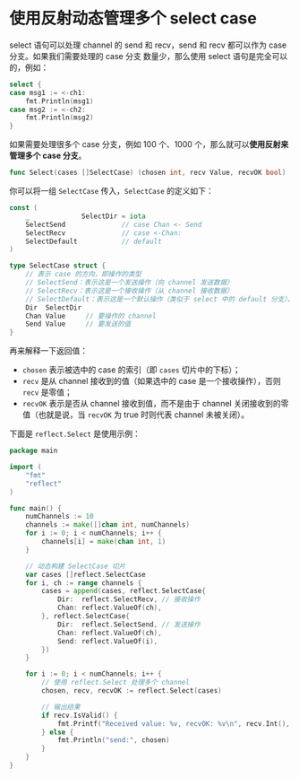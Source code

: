 # 使用反射动态管理多个 select case

select 语句可以处理 channel 的 send 和 recv，send 和 recv 都可以作为 case 分支。如果我们需要处理的 case 分支 数量少，那么使用 select 语句是完全可以的，例如：

```go
select {
case msg1 := <-ch1:
    fmt.Println(msg1)
case msg2 := <-ch2:
    fmt.Println(msg2)
}
```

如果需要处理很多个 case 分支，例如 100 个、1000 个，那么就可以**使用反射来管理多个 case 分支**。

```go
func Select(cases []SelectCase) (chosen int, recv Value, recvOK bool)
```

你可以将一组 `SelectCase` 传入，`SelectCase` 的定义如下：

```go
const (
	_             SelectDir = iota
	SelectSend              // case Chan <- Send
	SelectRecv              // case <-Chan:
	SelectDefault           // default
)

type SelectCase struct {
    // 表示 case 的方向，即操作的类型
    // SelectSend：表示这是一个发送操作（向 channel 发送数据）
    // SelectRecv：表示这是一个接收操作（从 channel 接收数据）
    // SelectDefault：表示这是一个默认操作（类似于 select 中的 default 分支）。
	Dir  SelectDir 
	Chan Value     // 要操作的 channel
	Send Value     // 要发送的值
}
```

再来解释一下返回值：

+ `chosen` 表示被选中的 case 的索引（即 `cases` 切片中的下标）；
+ `recv` 是从 channel 接收到的值（如果选中的 case 是一个接收操作），否则 `recv` 是零值；
+ `recvOK` 表示是否从 channel 接收到值，而不是由于 channel 关闭接收到的零值（也就是说，当 `recvOK` 为 true 时则代表 channel 未被关闭）。

下面是 `reflect.Select` 是使用示例：

```go
package main

import (
	"fmt"
	"reflect"
)

func main() {
	numChannels := 10
	channels := make([]chan int, numChannels)
	for i := 0; i < numChannels; i++ {
		channels[i] = make(chan int, 1)
	}

	// 动态构建 SelectCase 切片
	var cases []reflect.SelectCase
	for i, ch := range channels {
		cases = append(cases, reflect.SelectCase{
			Dir:  reflect.SelectRecv, // 接收操作
			Chan: reflect.ValueOf(ch),
		}, reflect.SelectCase{
			Dir:  reflect.SelectSend, // 发送操作
			Chan: reflect.ValueOf(ch),
			Send: reflect.ValueOf(i),
		})
	}

	for i := 0; i < numChannels; i++ {
		// 使用 reflect.Select 处理多个 channel
		chosen, recv, recvOK := reflect.Select(cases)

		// 输出结果
		if recv.IsValid() {
			fmt.Printf("Received value: %v, recvOK: %v\n", recv.Int(), recvOK)
		} else {
			fmt.Println("send:", chosen)
		}
	}
}
```